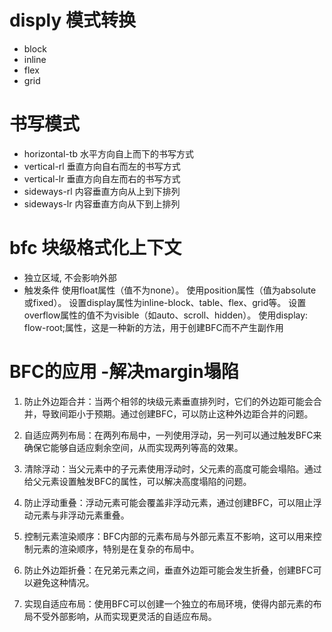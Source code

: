 # disply 模式转换
- block
- inline
- flex
- grid
# 书写模式
- horizontal-tb 水平方向自上而下的书写方式
- vertical-rl 垂直方向自右而左的书写方式
- vertical-lr 垂直方向自左而右的书写方式
- sideways-rl 内容垂直方向从上到下排列
- sideways-lr 内容垂直方向从下到上排列
# bfc 块级格式化上下文
- 独立区域, 不会影响外部 
- 触发条件 
使用float属性（值不为none）。
使用position属性（值为absolute或fixed）。
设置display属性为inline-block、table、flex、grid等。
设置overflow属性的值不为visible（如auto、scroll、hidden）。
使用display: flow-root;属性，这是一种新的方法，用于创建BFC而不产生副作用



 # BFC的应用 -解决margin塌陷

1. 防止外边距合并：当两个相邻的块级元素垂直排列时，它们的外边距可能会合并，导致间距小于预期。通过创建BFC，可以防止这种外边距合并的问题。

2. 自适应两列布局：在两列布局中，一列使用浮动，另一列可以通过触发BFC来确保它能够自适应剩余空间，从而实现两列等高的效果。

3. 清除浮动：当父元素中的子元素使用浮动时，父元素的高度可能会塌陷。通过给父元素设置触发BFC的属性，可以解决高度塌陷的问题。

4. 防止浮动重叠：浮动元素可能会覆盖非浮动元素，通过创建BFC，可以阻止浮动元素与非浮动元素重叠。

5. 控制元素渲染顺序：BFC内部的元素布局与外部元素互不影响，这可以用来控制元素的渲染顺序，特别是在复杂的布局中。

6. 防止外边距折叠：在兄弟元素之间，垂直外边距可能会发生折叠，创建BFC可以避免这种情况。

7. 实现自适应布局：使用BFC可以创建一个独立的布局环境，使得内部元素的布局不受外部影响，从而实现更灵活的自适应布局。